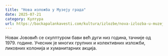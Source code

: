 ```yaml
---
title: "Нова изложба у Музеју града"
date: 2025-07-21
category: Култура
url: https://backapalankavesti.com/kultura/izlozbe/nova-izlozba-u-muzeju-grada/
---
```


Новак Јововић се скулптуром бави већ дуги низ година, тачније од 1979. године. Учесник је многих групних и колективних изложби, ликовних колонија и хуманитарних акција.
